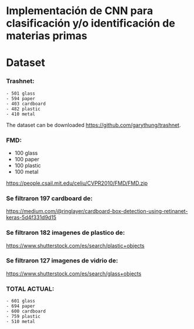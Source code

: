 # Implementación de CNN para clasificación y/o identificación de materias primas

# Dataset
### Trashnet:
    - 501 glass
    - 594 paper
    - 403 cardboard
    - 482 plastic
    - 410 metal

The dataset can be downloaded https://github.com/garythung/trashnet.

### FMD:
   - 100 glass
   - 100 paper
   - 100 plastic
   - 100 metal
   
https://people.csail.mit.edu/celiu/CVPR2010/FMD/FMD.zip


### Se filtraron 197 cardboard de:
https://medium.com/@ringlayer/cardboard-box-detection-using-retinanet-keras-5d4f331d9d15


### Se filtraron 182 imagenes de plastico de:
https://www.shutterstock.com/es/search/plastic+objects

### Se filtraron 127 imagenes de vidrio de:
https://www.shutterstock.com/es/search/glass+objects

### TOTAL ACTUAL:

    - 601 glass
    - 694 paper
    - 600 cardboard
    - 759 plastic
    - 510 metal
